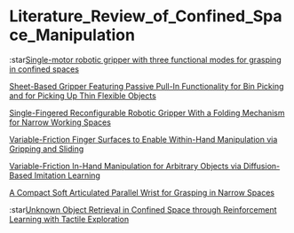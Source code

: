# Literature_Review_of_Confined_Space_Manipulation

:star[Single-motor robotic gripper with three functional modes for grasping in confined spaces](https://arxiv.org/pdf/2310.17192)

[Sheet-Based Gripper Featuring Passive Pull-In Functionality for Bin Picking and for Picking Up Thin Flexible Objects](https://ieeexplore.ieee.org/stamp/stamp.jsp?tp=&arnumber=8976088)

[Single-Fingered Reconfigurable Robotic Gripper With a Folding Mechanism for Narrow Working Spaces](https://ieeexplore.ieee.org/stamp/stamp.jsp?tp=&arnumber=9834072)

[Variable-Friction Finger Surfaces to Enable Within-Hand Manipulation via Gripping and Sliding](https://arxiv.org/pdf/2310.17192)

[Variable-Friction In-Hand Manipulation for Arbitrary Objects via Diffusion-Based Imitation Learning](https://arxiv.org/pdf/2503.02738)

[A Compact Soft Articulated Parallel Wrist for Grasping in Narrow Spaces](https://ieeexplore.ieee.org/stamp/stamp.jsp?tp=&arnumber=8746558)

:star[Unknown Object Retrieval in Confined Space through Reinforcement Learning with Tactile Exploration](https://ieeexplore.ieee.org/stamp/stamp.jsp?tp=&arnumber=10611541)

